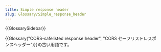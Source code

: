 ```yaml
---
title: Simple response header
slug: Glossary/Simple_response_header
---
```


{{GlossarySidebar}}

{{Glossary("CORS-safelisted response header", "CORS セーフリストレスポンスヘッダー")}}の古い用語です。

